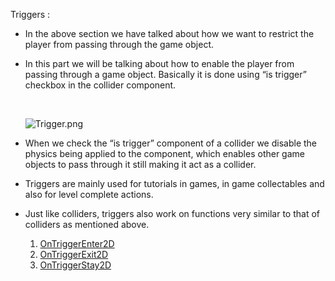 Triggers :

- In the above section we have talked about how we want to restrict the player from passing through the game object.
- In this part we will be talking about how to enable the player from passing through a game object. Basically it is done using “is trigger” checkbox in the collider component.

    </br>

    ![Trigger.png](https://github.com/outscal/Unity-Physics-2D/blob/main/Images/Trigger.png?raw=true)
    
- When we check the “is trigger” component of a collider we disable the physics being applied to the component, which enables other game objects to pass through it still making it act as a collider.
- Triggers are mainly used for tutorials in games, in game collectables and also for level complete actions.
- Just like colliders, triggers also work on functions very similar to that of colliders as mentioned above.
    1. [OnTriggerEnter2D](https://docs.unity3d.com/ScriptReference/MonoBehaviour.OnTriggerEnter2D.html)
    2. [OnTriggerExit2D](https://docs.unity3d.com/ScriptReference/MonoBehaviour.OnTriggerExit2D.html)
    3. [OnTriggerStay2D](https://docs.unity3d.com/ScriptReference/MonoBehaviour.OnTriggerStay2D.html)